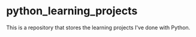 # python_learning_projects
This is a repository that stores the learning projects I've done with Python.
